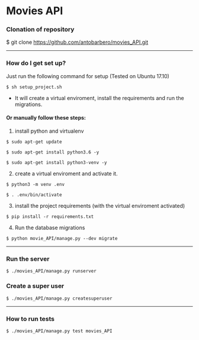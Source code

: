 # Movies API #

### Clonation of repository ###
$ git clone https://github.com/antobarbero/movies_API.git

________________________________________________________________________


### How do I get set up? ###

Just run the following command for setup (Tested on Ubuntu 17.10)

```
$ sh setup_project.sh
```
* It will create a virtual enviroment, install the requirements and run the migrations.



#### Or manually follow these steps: ####


1. install python and virtualenv

```
$ sudo apt-get update

$ sudo apt-get install python3.6 -y

$ sudo apt-get install python3-venv -y

```

2.  create a virtual enviroment and activate it.

```
$ python3 -m venv .env

$ . .env/bin/activate
```


3. install the project requirements (with the virtual enviroment activated)

```
$ pip install -r requirements.txt
```

4. Run the database migrations

```
$ python movie_API/manage.py --dev migrate
```

________________________________________________________________________

### Run the server ###

```
$ ./movies_API/manage.py runserver
```

### Create a super user ###

```
$ ./movies_API/manage.py createsuperuser
```
________________________________________________________________________


### How to run tests ###
```
$ ./movies_API/manage.py test movies_API
```
